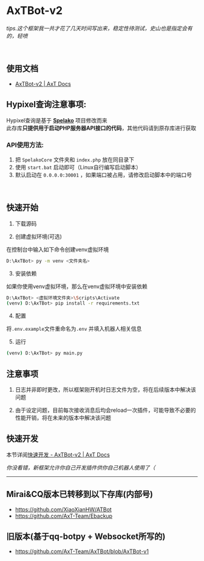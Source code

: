 # AxTBot-v2

*tips.这个框架我一共才花了几天时间写出来，稳定性待测试，史山也是指定会有的，轻喷*

<br />

## 使用文档
- [AxTBot-v2 | AxT Docs](https://docs.axtn.net/AxTBot-v2/)

## Hypixel查询注意事项:
Hypixel查询是基于 **[Spelako](https://github.com/Spelako)** 项目修改而来<br>
此存库**只提供用于启动PHP服务器API接口的代码**，其他代码请到原存库进行获取<br>

### API使用方法:<br>
1. 把 ``SpelakoCore`` 文件夹和 ``index.php`` 放在同目录下<br>
2. 使用 ``start.bat`` 启动即可（Linux自行编写启动脚本）
3. 默认启动在 ``0.0.0.0:30001`` ，如果端口被占用，请修改启动脚本中的端口号<br>

<br />

## 快速开始

1. 下载源码

2. 创建虚拟环境(可选)

在控制台中输入如下命令创建venv虚拟环境
```bash
D:\AxTBot> py -m venv <文件夹名>
```

3. 安装依赖

如果你使用venv虚拟环境，那么在venv虚拟环境中安装依赖
```bash
D:\AxTBot> <虚拟环境文件夹>\Scripts\Activate
(venv) D:\AxTBot> pip install -r requirements.txt
```

4. 配置

将`.env.example`文件重命名为`.env` 并填入机器人相关信息

5. 运行
```bash
(venv) D:\AxTBot> py main.py
```

## 注意事项
1. 日志并非即时更改，所以框架刚开机时日志文件为空，将在后续版本中解决该问题

2. 由于设定问题，目前每次接收消息后均会reload一次插件，可能导致不必要的性能开销，将在未来的版本中解决该问题

## 快速开发

本节详阅[快速开发 - AxTBot-v2 | AxT Docs](https://docs.axtn.net/AxTBot-v2/Developer/)

*你没看错，新框架允许你自己开发插件供你自己机器人使用了（*

<hr>

## Mirai&CQ版本已转移到以下存库(内部号)
- https://github.com/XiaoXianHW/ATBot
- https://github.com/AxT-Team/Ebackup

## 旧版本(基于qq-botpy + Websocket所写的)
- https://github.com/AxT-Team/AxTBot/blob/AxTBot-v1